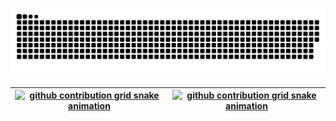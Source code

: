 [![github contribution grid snake animation](https://raw.githubusercontent.com/bakumon/bakumon/output/github-contribution-grid-snake.svg)](#)

|[![github contribution grid snake animation](https://user-images.githubusercontent.com/12182189/126033086-40d71455-6fa2-419b-88e1-a9dc5864d186.png)](https://foliorss.com/)|[![github contribution grid snake animation](https://user-images.githubusercontent.com/12182189/126033506-6932c680-b165-40ed-9b3d-ca1c1bab17ad.png)](https://wallet.bakumon.me/)|
|--|--|
